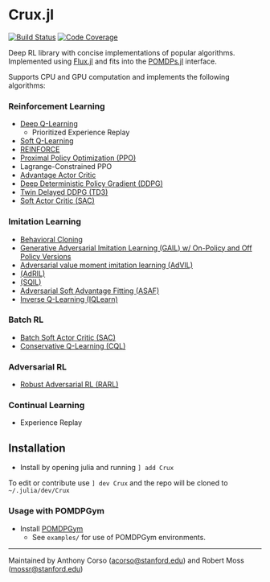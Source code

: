 # Crux.jl

[![Build Status](https://github.com/sisl/Crux.jl/actions/workflows/CI.yml/badge.svg)](https://github.com/sisl/Crux.jl/actions/workflows/CI.yml)
[![Code Coverage](https://codecov.io/gh/sisl/Crux.jl/branch/master/graph/badge.svg)](https://codecov.io/gh/sisl/Crux.jl)

Deep RL library with concise implementations of popular algorithms. Implemented using [Flux.jl](https://github.com/FluxML/Flux.jl) and fits into the [POMDPs.jl](https://github.com/JuliaPOMDP/POMDPs.jl) interface.

Supports CPU and GPU computation and implements the following algorithms:
### Reinforcement Learning
* <a href="./src/model_free/rl/dqn.jl">Deep Q-Learning</a>
  * Prioritized Experience Replay
* <a href="./src/model_free/rl/softq.jl">Soft Q-Learning</a>
* <a href="./src/model_free/rl/reinforce.jl">REINFORCE</a>
* <a href="./src/model_free/rl/ppo.jl">Proximal Policy Optimization (PPO)</a>
* Lagrange-Constrained PPO
* <a href="./src/model_free/rl/a2c.jl">Advantage Actor Critic</a>
* <a href="./src/model_free/rl/ddpg.jl">Deep Deterministic Policy Gradient (DDPG)</a>
* <a href="./src/model_free/rl/td3.jl">Twin Delayed DDPG (TD3)</a>
* <a href="./src/model_free/rl/sac.jl">Soft Actor Critic (SAC)</a>

### Imitation Learning
* <a href="./src/model_free/il/bc.jl"> Behavioral Cloning </a>
* <a href="./src/model_free/il/gail.jl">Generative Adversarial Imitation Learning (GAIL) w/ On-Policy and Off Policy Versions</a>
* <a href="./src/model_free/il/AdVIL.jl">Adversarial value moment imitation learning (AdVIL)</a>
* <a href="./src/model_free/il/AdRIL.jl">(AdRIL)</a>
* <a href="./src/model_free/il/sqil.jl">(SQIL)</a>
* <a href="./src/model_free/il/asaf.jl">Adversarial Soft Advantage Fitting (ASAF)</a>
* <a href="./src/model_free/il/iqlearn.jl">Inverse Q-Learning (IQLearn)</a>

### Batch RL
* <a href="./src/model_free/batch/sac.jl">Batch Soft Actor Critic (SAC)</a>
* <a href="./src/model_free/batch/cql.jl">Conservative Q-Learning (CQL)</a>

### Adversarial RL
* <a href="./src/model_free/adversarial/rarl.jl">Robust Adversarial RL (RARL)</a>

### Continual Learning
* Experience Replay


## Installation

* Install by opening julia and running `] add Crux`

To edit or contribute use `] dev Crux` and the repo will be cloned to `~/.julia/dev/Crux`

### Usage with POMDPGym

* Install <a href="https://github.com/ancorso/POMDPGym">POMDPGym</a>
    * See `examples/` for use of POMDPGym environments.

---
Maintained by Anthony Corso (acorso@stanford.edu) and Robert Moss (mossr@stanford.edu)
